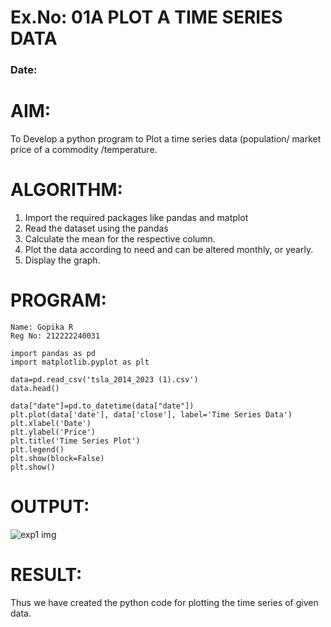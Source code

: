 # Ex.No: 01A PLOT A TIME SERIES DATA
###  Date: 

# AIM:
To Develop a python program to Plot a time series data (population/ market price of a commodity
/temperature.
# ALGORITHM:
1. Import the required packages like pandas and matplot
2. Read the dataset using the pandas
3. Calculate the mean for the respective column.
4. Plot the data according to need and can be altered monthly, or yearly.
5. Display the graph.

# PROGRAM:
```
Name: Gopika R
Reg No: 212222240031
```
```
import pandas as pd
import matplotlib.pyplot as plt

data=pd.read_csv('tsla_2014_2023 (1).csv')
data.head()

data["date"]=pd.to_datetime(data["date"])
plt.plot(data['date'], data['close'], label='Time Series Data')
plt.xlabel('Date')
plt.ylabel('Price')
plt.title('Time Series Plot')
plt.legend()
plt.show(block=False)
plt.show()
```

# OUTPUT:
![exp1 img](https://github.com/user-attachments/assets/09726803-f4b5-4dea-892d-6dad7555f61f)



# RESULT:
Thus we have created the python code for plotting the time series of given data.
